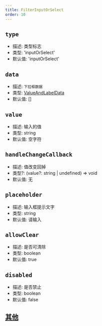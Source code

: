 ```yaml
---
title: FilterInputOrSelect
order: 10
---
```


## `type`

- 描述: 类型标志
- 类型: 'inputOrSelect'
- 默认值: 'inputOrSelect'

## `data`

- 描述: `下拉框数据`
- 类型: [ValueAndLabelData](./filter-base#valueandlabeldata)
- 默认值: []

## `value`

- 描述: 输入的值
- 类型: string
- 默认值: 空字符

## `handleChangeCallback`

- 描述: 值改变回掉
- 类型?: (value?: string | undefined) => void
- 默认值: 无

## `placeholder`

- 描述: 输入框提示文字
- 类型: string
- 默认值: 请输入

## `allowClear`

- 描述: 是否可清除
- 类型: boolean
- 默认值: true

## `disabled`

- 描述: 是否禁止
- 类型: boolean
- 默认值: false

## [其他](./filter-base#filterbase)
